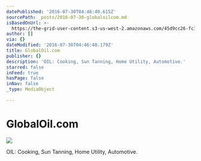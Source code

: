```yaml
---
datePublished: '2016-07-30T04:46:40.615Z'
sourcePath: _posts/2016-07-30-globaloilcom.md
isBasedOnUrl: >-
  https://the-grid-user-content.s3-us-west-2.amazonaws.com/45d9cc26-fc1c-4d03-bf52-8510f25b1a04.jpg
author: []
via: {}
dateModified: '2016-07-30T04:46:40.179Z'
title: GlobalOil.com
publisher: {}
description: 'OIL: Cooking, Sun Tanning, Home Utility, Automotive.'
starred: false
inFeed: true
hasPage: false
inNav: false
_type: MediaObject

---
```

# GlobalOil.com
![](https://the-grid-user-content.s3-us-west-2.amazonaws.com/45d9cc26-fc1c-4d03-bf52-8510f25b1a04.jpg)

OIL: Cooking, Sun Tanning, Home Utility, Automotive.